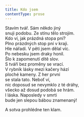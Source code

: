 ```yaml
---
title: Kdo jsem
contentType: prose
---
```


<section>

Stavím tvář. Sám někdo jiný  
snuji podobu. Ze stínu tělo strojím.  
Kdo ví, jak prázdná stopa pní?  
Plno prázdných stop pní v kraji.  
Hle nářadí. V pěti jsem dělal víc.  
Po nebesku jsem draky honil.  
Šlo k zapomenutí dítě slov.  
S tváří bez proměny se vrací.  
V rybník lásky mezi kačery hází  
ploché kameny. Z her první  
se stala tato. Neboť ví,  
nic doposud se nevymklo z té dráhy,  
všecko až dosud podobá se hrám.  
I láska. Naposledy v smrti  
bude jen slepou bábou znamenaný!

A sotva prohlédne ten klam.

</section>
